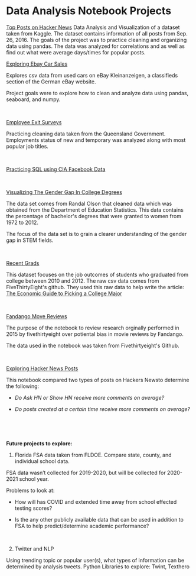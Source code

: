Data Analysis Notebook Projects
===============================
[Top Posts on Hacker News](https://colab.research.google.com/drive/1HEwirHdj8ynFC8whBrNv9z6Q6KaaHOm5?usp=sharing)
Data Analysis and Visualization of a dataset taken from Kaggle.  The dataset contains information of all posts from Sep. 26, 2016.  The goals of the project was to practice cleaning and organizing data using pandas.  The data was analyzed for correlations and as well as find out what were average days/times for popular posts.

[Exploring Ebay Car
Sales](https://colab.research.google.com/drive/1pHZDxpXzIgK3bFvpHgFnvmcQEyx4nGP2)

Explores csv data from used cars on eBay Kleinanzeigen, a classifieds section of
the German eBay website.

Project goals were to explore how to clean and analyze data using pandas,
seaboard, and numpy.

 

[Employee Exit
Surveys](https://colab.research.google.com/drive/16CZva16IHUjw11A5hU9JW9tFgxFsp0rg)

Practicing cleaning data taken from the Queensland Government. Employments
status of new and temporary was analyzed along with most popular job titles.

 

[Practicing SQL using CIA Facebook
Data](https://colab.research.google.com/drive/1d5nKF02D4QeV7wwv0bg3uN5FOKxn2YDV)

 

[Visualizing The Gender Gap In College
Degrees](https://colab.research.google.com/drive/1PlI-u4ZUnBlCiT42ufaI9LP8UQSXUuEZ)

The data set comes from Randal Olson that cleaned data which was obtained from
the Department of Education Statistics. This data contains the percentage of
bachelor's degrees that were granted to women from 1972 to 2012.

The focus of the data set is to grain a clearer understanding of the gender gap
in STEM fields.

 

[Recent
Grads](https://colab.research.google.com/drive/1TmnXmpR0bPNjhmD7hj0AtkCD4PRnDwJa)

This dataset focuses on the job outcomes of students who graduated from college
between 2010 and 2012. The raw csv data comes from FiveThirtyEight's github.
They used this raw data to help write the article: [The Economic Guide to
Picking a College
Major](https://fivethirtyeight.com/features/the-economic-guide-to-picking-a-college-major/)

 

[Fandango Move
Reviews](https://colab.research.google.com/drive/1nZg7kCNbGCytypYivUIol3UyHiukZwsw)

The purpose of the notebook to review research orginally performed in 2015 by
fivethirtyeight over potiental bias in movie reviews by Fandango.

The data used in the notebook was taken from Fivethirtyeight's Github.

 

[Exploring Hacker News
Posts](https://colab.research.google.com/drive/1VzxUKTIXDI3qIIdN3V4uWEpFhjg8DV3H)

This notebook compared two types of posts on Hackers Newsto determine the
following:

-   *Do Ask HN or Show HN receive more comments on average?*

-   *Do posts created at a certain time receive more comments on average?*

 

 

**Future projects to explore:**

1. Florida FSA data taken from FLDOE.  Compare state, county, and individual
school data.

FSA data wasn’t collected for 2019-2020, but will be collected for 2020-2021
school year.

Problems to look at:

-   How will has COVID and extended time away from school effected testing
    scores?

-   Is the any other publicly available data that can be used in addition to FSA
    to help predict/determine academic performance?

 

2. Twitter and NLP

Using trending topic or popular user(s), what types of information can be
determined by analysis tweets.   Python Libraries to explore: Twint, Texthero
